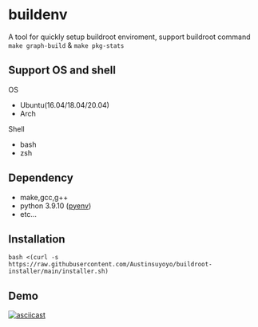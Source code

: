 # buildenv

A tool for quickly setup buildroot enviroment, support buildroot command `make graph-build` & `make pkg-stats`

## Support OS and shell
OS
- Ubuntu(16.04/18.04/20.04)
- Arch 

Shell
- bash
- zsh


## Dependency
- make,gcc,g++
- python 3.9.10 ([pyenv](https://github.com/pyenv/pyenv))
- etc...

## Installation
```
bash <(curl -s https://raw.githubusercontent.com/Austinsuyoyo/buildroot-installer/main/installer.sh)
```

## Demo
[![asciicast](https://asciinema.org/a/0hdpYrTadzwsKfLqwzznHG0sD.svg)](https://asciinema.org/a/0hdpYrTadzwsKfLqwzznHG0sD)